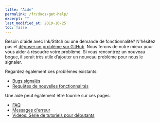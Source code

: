 ```yaml
---
title: "Aide"
permalink: /fr/docs/get-help/
excerpt: ""
last_modified_at: 2019-10-25
toc: false
---
```


Besoin d'aide avec Ink/Stitch ou une demande de fonctionnalité?
N'hésitez pas et [déposer un problème sur GitHub](https://github.com/inkstitch/inkstitch/issues). Nous ferons de notre mieux pour vous aider à résoudre votre problème.
Si vous rencontrez un nouveau bogue, il serait très utile d’ajouter un nouveau problème pour nous le signaler.

Regardez également ces problèmes existants:

* [Bugs signalés](https://github.com/inkstitch/inkstitch/issues?q=is%3Aissue+is%3Aopen+label%3Abug)
* [Requêtes de nouvelles fonctionnalités](https://github.com/inkstitch/inkstitch/issues?q=is%3Aissue+is%3Aopen+label%3A%22feature+request%22)

Une aide peut également être fournie sur ces pages:

* [FAQ](/docs/faq)
* [Messages d'erreur](/docs/error-messages)
* [Videos: Série de tutoriels pour débutants](/tutorials/resources/beginner-video-tutorials/)
